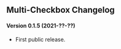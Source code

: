 Multi-Checkbox Changelog
--------------

#### Version 0.1.5 (2021-??-??)

- First public release.


[@smontanus]: https://github.com/smontanus
